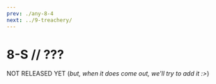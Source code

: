 ```yaml
---
prev: ./any-8-4
next: ../9-treachery/
---
```


# 8-S // ???

NOT RELEASED YET (*but, when it does come out, we'll try to add it :>*)